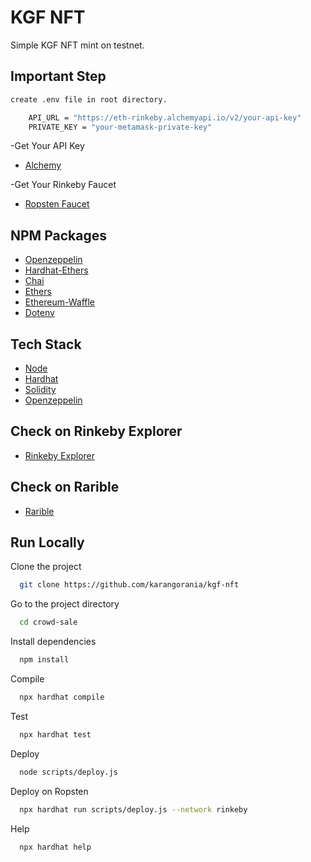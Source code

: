 # KGF NFT

Simple KGF NFT mint on testnet.

## Important Step

```bash
create .env file in root directory.
```

```bash
    API_URL = "https://eth-rinkeby.alchemyapi.io/v2/your-api-key"
    PRIVATE_KEY = "your-metamask-private-key"
```

-Get Your API Key

- [Alchemy](https://alchemy.com/?r=36af7883c4699196)

-Get Your Rinkeby Faucet

- [Ropsten Faucet](https://faucets.chain.link/rinkeby)

## NPM Packages

- [Openzeppelin](https://www.npmjs.com/package/@openzeppelin/contracts)
- [Hardhat-Ethers](https://www.npmjs.com/package/hardhat-ethers)
- [Chai](https://www.npmjs.com/package/chai)
- [Ethers](https://www.npmjs.com/package/ethers)
- [Ethereum-Waffle](https://www.npmjs.com/package/ethereum-waffle)
- [Dotenv](https://www.npmjs.com/package/dotenv)

## Tech Stack

- [Node](https://nodejs.org/en/)
- [Hardhat](https://hardhat.org/)
- [Solidity](https://docs.soliditylang.org/)
- [Openzeppelin](https://openzeppelin.com/)

## Check on Rinkeby Explorer

- [Rinkeby Explorer](https://rinkeby.etherscan.io/address/0xad53fD4d73a2B18b4c5D9b494075F1B4985633c5)

## Check on Rarible

- [Rarible](https://rinkeby.rarible.com/user/0x55eca4d519ca2bdc60c8f886ab00b5281772e517/owned)

## Run Locally

Clone the project

```bash
  git clone https://github.com/karangorania/kgf-nft
```

Go to the project directory

```bash
  cd crowd-sale
```

Install dependencies

```bash
  npm install
```

Compile

```bash
  npx hardhat compile
```

Test

```bash
  npx hardhat test
```

Deploy

```bash
  node scripts/deploy.js
```

Deploy on Ropsten

```bash
  npx hardhat run scripts/deploy.js --network rinkeby
```

Help

```bash
  npx hardhat help
```
